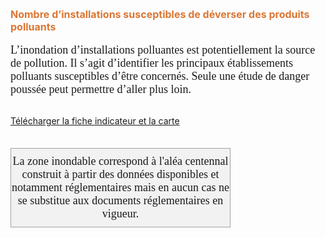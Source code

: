  <font size="3" color=" #dc7633"><b>
Nombre d’installations susceptibles de déverser des produits polluants
   </b></font>
<br><br>
<font size="4.5px" face="calibri">
L’inondation d’installations polluantes est potentiellement la source de pollution. Il s’agit d’identifier les principaux établissements polluants susceptibles d’être concernés. Seule une étude de danger poussée peut permettre d’aller plus loin.
 </font>
<br><br>

<a href=https://fiches.eptb-vienne.fr/ind_25b.pdf target=_blank><i class="fa fa-exclamation-circle"></i> Télécharger la fiche indicateur et la carte</a>
<br><br>

<font size="4.5px" face="calibri">
<p><div style="width: 350px;  padding-top:10px; padding-bottom:10px;border: 1px solid #A0A0A0; text-align: center;background: #F2F2F2;">La zone inondable correspond à l'aléa centennal construit à partir des données disponibles et notamment réglementaires mais en aucun cas ne se substitue aux documents réglementaires en vigueur.</div></p>
</font>